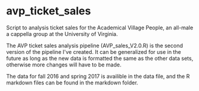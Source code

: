 # avp_ticket_sales
Script to analysis ticket sales for the Academical Village People, an all-male a cappella group at the University of Virginia.

The AVP ticket sales analysis pipeline (AVP_sales_V2.0.R) is the second version of the pipeline I've created. It can be generalized
for use in the future as long as the new data is formatted the same as the other data sets, otherwise more changes will have to be
made.

The data for fall 2016 and spring 2017 is availible in the data file, and the R markdown files can be found in the markdown folder.
